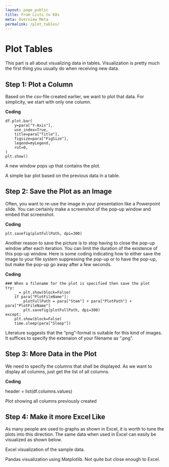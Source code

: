 ```yaml
---
layout: page_public
title: From Lists to K8s
meta: Overview Meta
permalink: /plot_tables/
---
```


# Plot Tables

This part is all about visualizing data in tables.
Visualization is pretty much the first thing you usually do when receiving new data.

## Step 1: Plot a Column

Based on the csv-file created earlier, we want to plot that data. For simplicity, we start with only one column. 

**Coding**
>
    df.plot.bar(
        y=para["Y-Axis"],
        use_index=True,
        title=para["Title"],
        figsize=para["FigSize"],
        legend=myLegend,
        rot=0,
    )
    plt.show()

A new window pops up that contains the plot.

A simple bar plot based on the previous data in a table.

## Step 2: Save the Plot as an Image

Often, you want to re-use the image in your presentation like a Powerpoint slide. You can certainly make a screenshot of the pop-up window and embed that screenshot.

**Coding**
>
    plt.savefig(plotFullPath, dpi=300)


Another reason to save the picture is to stop having to close the pop-up window after each iteration. You can limit the duration of the existence of this pop-up window.
Here is some coding indicating how to either save the image to your file system suppressing the pop-up or to have the pop-up, but make the pop-up go away after a few seconds.

**Coding**
>
    ### When a filename for the plot is specified then save the plot
    try:
        _ = plt.show(block=False)
        if para["PlotFileName"]:
            plotFullPath = para["Stem"] + para["PlotPath"] + para["PlotFileName"]
            plt.savefig(plotFullPath, dpi=300)
    except:
        plt.show(block=False)
        time.sleep(para["Sleep"])

Literature suggests that the “png”-format is suitable for this kind of images. It suffices to specify the extenaion of your filename as “.png”.

## Step 3: More Data in the Plot

We need to specify the columns that shall be displayed. As we want to display all columns, just get the list of all columns.

**Coding**
>
header = list(df.columns.values)

Plot showing all columns previously created

## Step 4: Make it more Excel Like

As many people are used to graphs as shown in Excel, it is worth to tune the plots into this direction. The same data when used in Excel can easily be visualized as shown below.

Excel visualization of the sample data.

Pandas visualization using Matplotlib. Not quite but close enough to Excel.